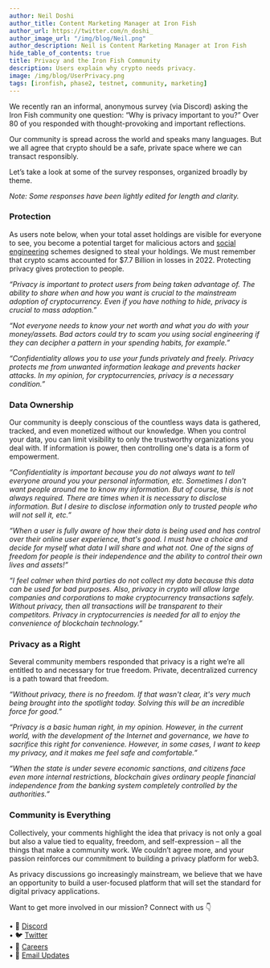 ```yaml
---
author: Neil Doshi
author_title: Content Marketing Manager at Iron Fish
author_url: https://twitter.com/n_doshi_
author_image_url: "/img/blog/Neil.png"
author_description: Neil is Content Marketing Manager at Iron Fish
hide_table_of_contents: true
title: Privacy and the Iron Fish Community
description: Users explain why crypto needs privacy.
image: /img/blog/UserPrivacy.png
tags: [ironfish, phase2, testnet, community, marketing]
---
```


We recently ran an informal, anonymous survey (via Discord) asking the Iron Fish community one question: “Why is privacy important to you?” Over 80 of you responded with thought-provoking and important reflections. 

Our community is spread across the world and speaks many languages. But we all agree that crypto should be a safe, private space where we can transact responsibly. 

Let’s take a look at some of the survey responses, organized broadly by theme. 

*Note: Some responses have been lightly edited for length and clarity.*

### Protection
As users note below, when your total asset holdings are visible for everyone to see, you become a potential target for malicious actors and [social engineering](https://ironfish.network/blog/2022/10/06/privacy-in-digital-assets#cybercrime-and-consumer-protection-risks) schemes designed to steal your holdings. We must remember that crypto scams accounted for $7.7 Billion in losses in 2022. Protecting privacy gives protection to people.

*“Privacy is important to protect users from being taken advantage of. The ability to share when and how you want is crucial to the mainstream adoption of cryptocurrency. Even if you have nothing to hide, privacy is crucial to mass adoption.”*

*“Not everyone needs to know your net worth and what you do with your money/assets. Bad actors could try to scam you using social engineering if they can decipher a pattern in your spending habits, for example.”*

*“Confidentiality allows you to use your funds privately and freely. Privacy protects me from unwanted information leakage and prevents hacker attacks. In my opinion, for cryptocurrencies, privacy is a necessary condition.”*

### Data Ownership
Our community is deeply conscious of the countless ways data is gathered, tracked, and even monetized without our knowledge. When you control your data, you can limit visibility to only the trustworthy organizations you deal with. If information is power, then controlling one's data is a form of empowerment. 

*“Confidentiality is important because you do not always want to tell everyone around you your personal information, etc. Sometimes I don't want people around me to know my information. But of course, this is not always required. There are times when it is necessary to disclose information. But I desire to disclose information only to trusted people who will not sell it, etc.”*

*“When a user is fully aware of how their data is being used and has control over their online user experience, that's good. I must have a choice and decide for myself what data I will share and what not. One of the signs of freedom for people is their independence and the ability to control their own lives and assets!”*

*“I feel calmer when third parties do not collect my data because this data can be used for bad purposes. Also, privacy in crypto will allow large companies and corporations to make cryptocurrency transactions safely. Without privacy, then all transactions will be transparent to their competitors. Privacy in cryptocurrencies is needed for all to enjoy the convenience of blockchain technology.”*

### Privacy as a Right
Several community members responded that privacy is a right we’re all entitled to and necessary for true freedom. Private, decentralized currency is a path toward that freedom. 

*“Without privacy, there is no freedom. If that wasn't clear, it's very much being brought into the spotlight today. Solving this will be an incredible force for good.”*

*“Privacy is a basic human right, in my opinion. However, in the current world, with the development of the Internet and governance, we have to sacrifice this right for convenience. However, in some cases, I want to keep my privacy, and it makes me feel safe and comfortable.”*

*“When the state is under severe economic sanctions, and citizens face even more internal restrictions, blockchain gives ordinary people financial independence from the banking system completely controlled by the authorities.”*

### Community is Everything
Collectively, your comments highlight the idea that privacy is not only a goal but also a value tied to equality, freedom, and self-expression – all the things that make a community work. We couldn’t agree more, and your passion reinforces our commitment to building a privacy platform for web3.

As privacy discussions go increasingly mainstream, we believe that we have an opportunity to build a user-focused platform that will set the standard for digital privacy applications. 

Want to get more involved in our mission? Connect with us 👇 

• 🎤 [Discord](https://discord.gg/ironfish)   
• 🐦 [Twitter](https://twitter.com/ironfishcrypto)   
• 🚀 [Careers](https://ironfish.network/careers)   
• 📧 [Email Updates](https://ironfish.network/#email-signup)
